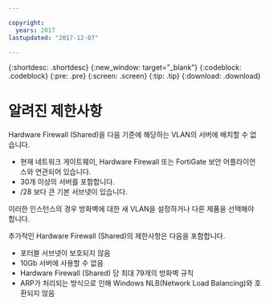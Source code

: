 ```yaml
---

copyright:
  years: 2017
lastupdated: "2017-12-07"

---
```


{:shortdesc: .shortdesc}
{:new_window: target="_blank"}
{:codeblock: .codeblock}
{:pre: .pre}
{:screen: .screen}
{:tip: .tip}
{:download: .download}

# 알려진 제한사항

Hardware Firewall (Shared)을 다음 기준에 해당하는 VLAN의 서버에 배치할 수 없습니다. 

* 현재 네트워크 게이트웨이, Hardware Firewall 또는 FortiGate 보안 어플라이언스와 연관되어 있습니다.
* 30개 이상의 서버를 포함합니다.
* /28 보다 큰 기본 서브넷이 있습니다.

이러한 인스턴스의 경우 방화벽에 대한 새 VLAN을 설정하거나 다른 제품을 선택해야 합니다.

추가적인 Hardware Firewall (Shared)의 제한사항은 다음을 포함합니다. 

* 포터블 서브넷이 보호되지 않음
* 10Gb 서버에 사용할 수 없음
* Hardware Firewall (Shared) 당 최대 79개의 방화벽 규칙
* ARP가 처리되는 방식으로 인해 Windows NLB(Network Load Balancing)와 호환되지 않음
